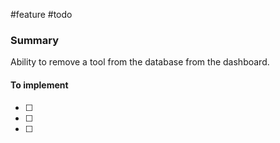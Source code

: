 #feature
#todo 

### Summary
Ability to remove a tool from the database from the dashboard.

#### To implement
- [ ] 
- [ ] 
- [ ] 